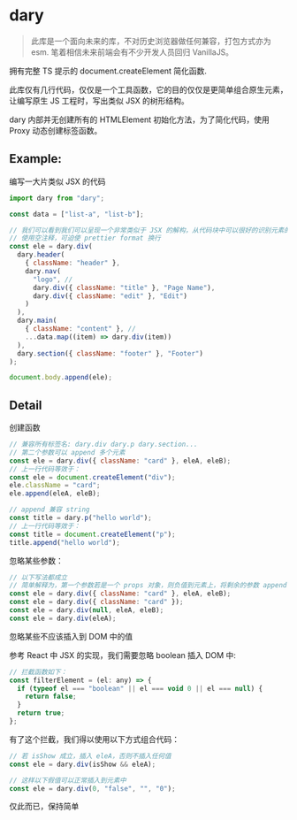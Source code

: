 # dary

> 此库是一个面向未来的库，不对历史浏览器做任何兼容，打包方式亦为 esm.
> 笔着相信未来前端会有不少开发人员回归 VanillaJS。

拥有完整 TS 提示的 document.createElement 简化函数.

此库仅有几行代码，仅仅是一个工具函数，它的目的仅仅是更简单组合原生元素，让编写原生 JS 工程时，写出类似 JSX 的树形结构。

dary 内部并无创建所有的 HTMLElement 初始化方法，为了简化代码，使用 Proxy 动态创建标签函数。

## Example:

编写一大片类似 JSX 的代码

```js
import dary from "dary";

const data = ["list-a", "list-b"];

// 我们可以看到我们可以呈现一个非常类似于 JSX 的解构，从代码块中可以很好的识别元素的父子关系
// 使用空注释，可迫使 prettier format 换行
const ele = dary.div(
  dary.header(
    { className: "header" },
    dary.nav(
      "logo", //
      dary.div({ className: "title" }, "Page Name"),
      dary.div({ className: "edit" }, "Edit")
    )
  ),
  dary.main(
    { className: "content" }, //
    ...data.map((item) => dary.div(item))
  ),
  dary.section({ className: "footer" }, "Footer")
);

document.body.append(ele);
```

## Detail

创建函数

```js
// 兼容所有标签名: dary.div dary.p dary.section...
// 第二个参数可以 append 多个元素
const ele = dary.div({ className: "card" }, eleA, eleB);
// 上一行代码等效于：
const ele = document.createElement("div");
ele.className = "card";
ele.append(eleA, eleB);

// append 兼容 string
const title = dary.p("hello world");
// 上一行代码等效于：
const title = document.createElement("p");
title.append("hello world");
```

忽略某些参数：

```js
// 以下写法都成立
// 简单解释为，第一个参数若是一个 props 对象，则负值到元素上，将剩余的参数 append 到元素上
const ele = dary.div({ className: "card" }, eleA, eleB);
const ele = dary.div({ className: "card" });
const ele = dary.div(null, eleA, eleB);
const ele = dary.div(eleA);
```

忽略某些不应该插入到 DOM 中的值

参考 React 中 JSX 的实现，我们需要忽略 boolean 插入 DOM 中:

```js
// 拦截函数如下：
const filterElement = (el: any) => {
  if (typeof el === "boolean" || el === void 0 || el === null) {
    return false;
  }
  return true;
};
```

有了这个拦截，我们得以使用以下方式组合代码：

```js
// 若 isShow 成立，插入 eleA，否则不插入任何值
const ele = dary.div(isShow && eleA);

// 这样以下假值可以正常插入到元素中
const ele = dary.div(0, "false", "", "0");
```

仅此而已，保持简单
